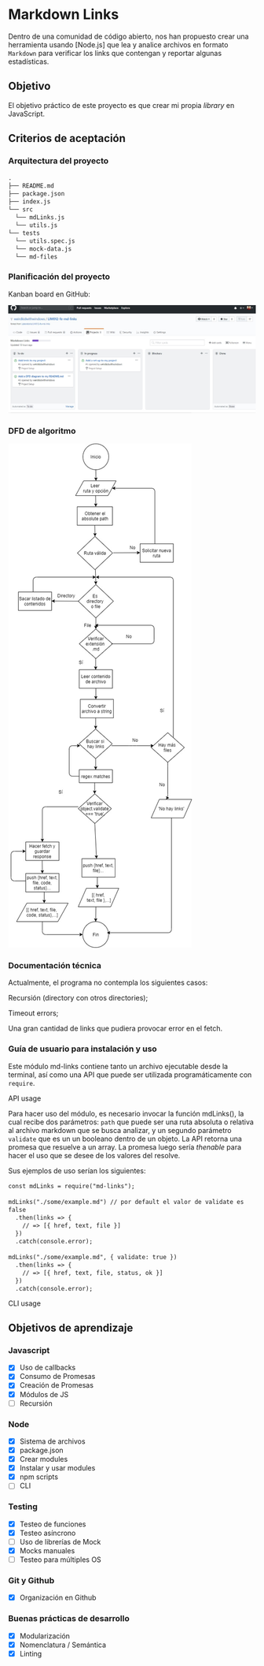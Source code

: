 # Markdown Links

Dentro de una comunidad de código abierto, nos han propuesto crear una
herramienta usando [Node.js] que lea y analice archivos en formato `Markdown`
para verificar los links que contengan y reportar algunas estadísticas.

## Objetivo

El objetivo práctico de este proyecto es que crear mi propia _library_ en JavaScript.

## Criterios de aceptación

### Arquitectura del proyecto 

```
.
├── README.md
├── package.json
├── index.js
└── src
  └── mdLinks.js
  └── utils.js
└── tests
  └── utils.spec.js
  └── mock-data.js
  └── md-files
```

### Planificación del proyecto

Kanban board en GitHub: 

![product-backlog-board](./readme-img/product-backlog.jpg)

### DFD de algoritmo

![DFD-for-algorithm](./readme-img/md-links.jpg)

### Documentación técnica

Actualmente, el programa no contempla los siguientes casos: 

Recursión (directory con otros directories);

Timeout errors; 

Una gran cantidad de links que pudiera provocar error en el fetch.

### Guía de usuario para instalación y uso

Este módulo md-links contiene tanto un archivo ejecutable desde la terminal, así como una API
que puede ser utilizada programáticamente con ```require```. 

API usage

Para hacer uso del módulo, es necesario invocar la función mdLinks(), la cual recibe dos parámetros:
```path``` que puede ser una ruta absoluta o relativa al archivo markdown que se busca analizar, y un 
segundo parámetro ```validate``` que es un un booleano dentro de un objeto. La API retorna una promesa 
que resuelve a un array. La promesa luego sería _thenable_ para hacer el uso que se desee de los valores 
del resolve.

Sus ejemplos de uso serían los siguientes:

```
const mdLinks = require("md-links");

mdLinks("./some/example.md") // por default el valor de validate es false
  .then(links => {
    // => [{ href, text, file }]
  })
  .catch(console.error);

mdLinks("./some/example.md", { validate: true })
  .then(links => {
    // => [{ href, text, file, status, ok }]
  })
  .catch(console.error);
```

CLI usage

## Objetivos de aprendizaje

### Javascript
- [x] Uso de callbacks
- [x] Consumo de Promesas
- [x] Creación de Promesas
- [x] Módulos de JS
- [ ] Recursión

### Node
- [x] Sistema de archivos
- [x] package.json
- [x] Crear modules
- [x] Instalar y usar modules
- [x] npm scripts
- [ ] CLI

### Testing
- [x] Testeo de funciones
- [x] Testeo asíncrono
- [ ] Uso de librerías de Mock
- [x] Mocks manuales
- [ ] Testeo para múltiples OS

### Git y Github
- [x] Organización en Github

### Buenas prácticas de desarrollo
- [x] Modularización
- [x] Nomenclatura / Semántica
- [x] Linting
